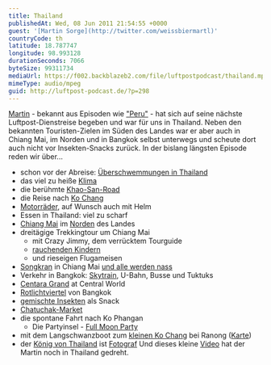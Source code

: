 ```yaml
---
title: Thailand
publishedAt: Wed, 08 Jun 2011 21:54:55 +0000
guest: '[Martin Sorge](http://twitter.com/weissbiermartl)'
countryCode: th
latitude: 18.787747
longitude: 98.993128
durationSeconds: 7066
byteSize: 99311734
mediaUrl: https://f002.backblazeb2.com/file/luftpostpodcast/thailand.mp3
mimeType: audio/mpeg
guid: http://luftpost-podcast.de/?p=298
---
```


[Martin](http://twitter.com/weissbiermartl) \- bekannt aus Episoden wie ["Peru"](http://luftpost-podcast.de/peru) \- hat sich auf seine nächste Luftpost-Dienstreise begeben und war für uns in Thailand. Neben den bekannten Touristen-Zielen im Süden des Landes war er aber auch in Chiang Mai, im Norden und in Bangkok selbst unterwegs und scheute dort auch nicht vor Insekten-Snacks zurück. In der bislang längsten Episode reden wir über...

- schon vor der Abreise: [Überschwemmungen in Thailand](http://www.spiegel.de/reise/fernweh/0,1518,754258,00.html)
- das viel zu heiße [Klima](http://www.nuku.de/pictures/klima-in-bangkok-thailand-2113-500.jpg)
- die berühmte [Khao-San-Road](http://upload.wikimedia.org/wikipedia/commons/a/a8/Khaosan%5Froad.jpg)
- die Reise nach [Ko Chang](http://maps.google.de/maps?f=q&source=s%5Fq&hl=de&geocode=&q=ko+chang,+thailand&aq=&sll=51.151786,10.415039&sspn=24.47944,37.089844&ie=UTF8&hq=&hnear=Ko+Chang,+Trat,+Thailand&z=10)
- [Motorräder](http://a8.sphotos.ak.fbcdn.net/hphotos-ak-snc6/228786%5F10150230468641882%5F524031881%5F8672826%5F3398403%5Fn.jpg), auf Wunsch auch mit Helm
- Essen in Thailand: viel zu scharf
- [Chiang Mai](http://wikitravel.org/de/Chiang%5FMai) im [Norden](http://maps.google.de/maps?f=q&source=s%5Fq&hl=de&geocode=&q=chiang+mai,+thailand&aq=&sll=12.047916,102.323482&sspn=1.188571,1.159058&ie=UTF8&hq=&hnear=Chiang+Mai,+Thailand&z=8) des Landes
- dreitägige Trekkingtour um Chiang Mai
  - mit Crazy Jimmy, dem verrücktem Tourguide
  - [rauchenden Kindern](http://farm3.static.flickr.com/2232/2016144655%5Fe04c970fbb.jpg)
  - und rieseigen Flugameisen
- [Songkran](http://de.wikipedia.org/wiki/Songkran) in Chiang Mai [und alle werden nass](http://www.phuketmagazin.com/newface/wp-content/uploads/2011/04/song-kran-festival.jpg)
- Verkehr in Bangkok: [Skytrain](http://www.bts.co.th/en/index.asp), U-Bahn, Busse und Tuktuks
- [Centara Grand](http://a4.sphotos.ak.fbcdn.net/hphotos-ak-snc6/223464%5F10150230468796882%5F524031881%5F8672830%5F1619525%5Fn.jpg) at Central World
- [Rotlichtviertel](http://wikitravel.org/en/Bangkok/Patpong) von Bangkok
- [gemischte Insekten](http://a1.sphotos.ak.fbcdn.net/hphotos-ak-snc6/224956%5F10150230469146882%5F524031881%5F8672837%5F1643536%5Fn.jpg) als Snack
- [Chatuchak-Market](http://de.wikipedia.org/wiki/Chatuchak-Markt)
- die spontane Fahrt nach Ko Phangan
  - Die Partyinsel - [Full Moon Party](http://fullmoonparty-thailand.com/)
- mit dem Langschwanzboot zum [kleinen Ko Chang](http://www.kohchang-ranong.com/) bei Ranong ([Karte](http://maps.google.com/maps?f=q&source=s%5Fq&hl=en&geocode=&q=Ranong+koh+chang&aq=&sll=8.92306,98.171082&sspn=2.401127,2.318115&g=Ranong&ie=UTF8&hq=&hnear=Ko+Chang&ll=9.83492,98.456726&spn=1.197478,1.159058&z=10))
- der [König von Thailand](http://de.wikipedia.org/wiki/Bhumibol%5FAdulyadej) ist [Fotograf](http://4.bp.blogspot.com/-mw4ZOGM6m2o/TeS%5FS3b68SI/AAAAAAAAAeM/OXlYwi0eTDQ/s1600/king%2Bthailand.jpg)
  Und dieses kleine [Video](http://www.youtube.com/watch?v=uKBWcP%5FrnOQ) hat der Martin noch in Thailand gedreht.
